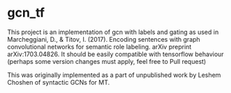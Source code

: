 # gcn_tf
This project is an implementation of gcn with labels and gating as used in 
Marcheggiani, D., & Titov, I. (2017). Encoding sentences with graph convolutional networks for semantic role labeling. arXiv preprint arXiv:1703.04826.
It should be easily compatible with tensorflow behaviour (perhaps some version changes must apply, feel free to Pull request)

This was originally implemented as a part of unpublished work by Leshem Choshen of syntactic GCNs for MT.
